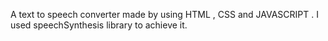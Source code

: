 A text to speech converter made by using HTML , CSS and JAVASCRIPT .  I used speechSynthesis library to achieve it.
